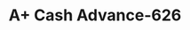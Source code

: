 ---
f_zip-code: 64506
f_state-code: MO
title: A+ Cash Advance-626
f_phone: 816-676-2989
f_city-only: Saint Joseph
f_address: 139 N Belt Hwy Saint Joseph
f_location-unique-id: '626'
slug: a+-cash-advance-626
updated-on: '2024-05-30T13:46:58.046Z'
created-on: '2024-05-30T13:36:59.803Z'
published-on: '2024-05-30T13:54:32.469Z'
f_city-state: cms/city/saint-joseph-mo.md
f_company: cms/company/a+-cash-advance.md
f_state: cms/state/missouri.md
layout: '[payday-loan].html'
tags: payday-loan
---